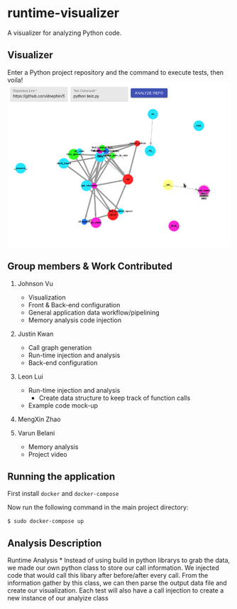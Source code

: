 # runtime-visualizer
A visualizer for analyzing Python code.

## Visualizer
Enter a Python project repository and the command to execute tests, then voila!
![example-app](./images/app.png)

## Group members & Work Contributed
1. Johnson Vu
    * Visualization
    * Front & Back-end configuration
    * General application data workflow/pipelining
    * Memory analysis code injection

2. Justin Kwan
    * Call graph generation
    * Run-time injection and analysis
    * Back-end configuration
3. Leon Lui
    * Run-time injection and analysis
        * Create data structure to keep track of function calls
    * Example code mock-up
4. MengXin Zhao
5. Varun Belani
    * Memory analysis
    * Project video

## Running the application
First install `docker` and `docker-compose`

Now run the following command in the main project directory:
```
$ sudo docker-compose up
```

## Analysis Description
Runtime Analysis
    * Instead of using build in python librarys to grab the data, we made our own python class to store our call information. We injected code that would call this libary after before/after every call. From the information gather by this class, we can then parse the output data file and create our visualization. Each test will also have a call injection to create a new instance of our analyize class
